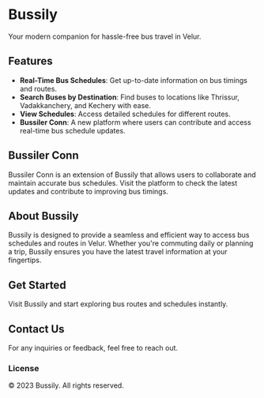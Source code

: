 # Bussily

Your modern companion for hassle-free bus travel in Velur.

## Features
- **Real-Time Bus Schedules**: Get up-to-date information on bus timings and routes.
- **Search Buses by Destination**: Find buses to locations like Thrissur, Vadakkanchery, and Kechery with ease.
- **View Schedules**: Access detailed schedules for different routes.
- **Bussiler Conn**: A new platform where users can contribute and access real-time bus schedule updates.

## Bussiler Conn
Bussiler Conn is an extension of Bussily that allows users to collaborate and maintain accurate bus schedules. Visit the platform to check the latest updates and contribute to improving bus timings.

## About Bussily
Bussily is designed to provide a seamless and efficient way to access bus schedules and routes in Velur. Whether you're commuting daily or planning a trip, Bussily ensures you have the latest travel information at your fingertips.

## Get Started
Visit Bussily and start exploring bus routes and schedules instantly.

## Contact Us
For any inquiries or feedback, feel free to reach out.

### License
© 2023 Bussily. All rights reserved.
